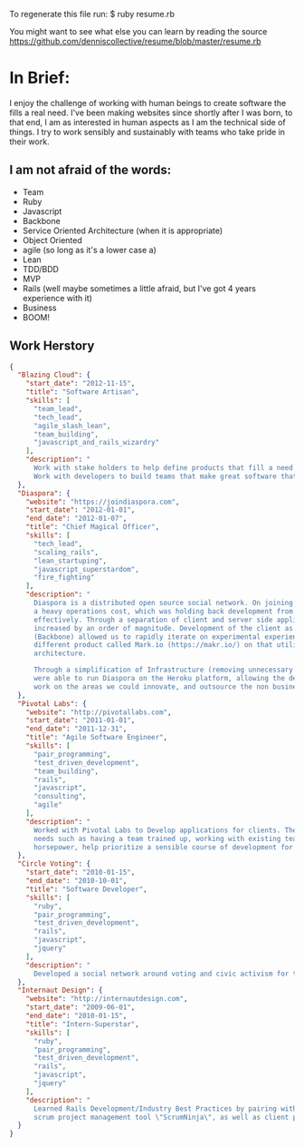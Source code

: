 To regenerate this file run:
    $ ruby resume.rb

You might want to see what else you can learn by reading the source
https://github.com/denniscollective/resume/blob/master/resume.rb

# In Brief:

I enjoy the challenge of working with human beings to create software the fills a real need. I've been making websites
since shortly after I was born, to that end, I am as interested in human aspects as I am the technical side of things.
I try to work sensibly and sustainably with teams who take pride in their work.

## I am not afraid of the words:


* Team
* Ruby
* Javascript
* Backbone
* Service Oriented Architecture (when it is appropriate)
* Object Oriented
* agile (so long as it's a lower case a)
* Lean
* TDD/BDD
* MVP
* Rails (well maybe sometimes a little afraid, but I've got 4 years experience with it)
* Business
* BOOM!

## Work Herstory
```json
{
  "Blazing Cloud": {
    "start_date": "2012-11-15",
    "title": "Software Artisan",
    "skills": [
      "team_lead",
      "tech_lead",
      "agile_slash_lean",
      "team_building",
      "javascript_and_rails_wizardry"
    ],
    "description": "
      Work with stake holders to help define products that fill a need.
      Work with developers to build teams that make great software that fills actual business needs."
  },
  "Diaspora": {
    "website": "https://joindiaspora.com",
    "start_date": "2012-01-01",
    "end_date": "2012-01-07",
    "title": "Chief Magical Officer",
    "skills": [
      "tech_lead",
      "scaling_rails",
      "lean_startuping",
      "javascript_superstardom",
      "fire_fighting"
    ],
    "description": "
      Diaspora is a distributed open source social network. On joining the core team was burdened with
      a heavy operations cost, which was holding back development from being able to scale the platform
      effectively. Through a separation of client and server side applications, server throughput was
      increased by an order of magnitude. Development of the client as a Javascript Application
      (Backbone) allowed us to rapidly iterate on experimental experiences. We delivered a completely
      different product called Mark.io (https://makr.io/) on that utilized the existing server
      architecture.

      Through a simplification of Infrastructure (removing unnecessary services and dependencies) we
      were able to run Diaspora on the Heroku platform, allowing the developers/business owners to
      work on the areas we could innovate, and outsource the non business critical sectors."
  },
  "Pivotal Labs": {
    "website": "http://pivotallabs.com",
    "start_date": "2011-01-01",
    "end_date": "2011-12-31",
    "title": "Agile Software Engineer",
    "skills": [
      "pair_programming",
      "test_driven_development",
      "team_building",
      "rails",
      "javascript",
      "consulting",
      "agile"
    ],
    "description": "
      Worked with Pivotal Labs to Develop applications for clients. The clients presented many different
      needs such as having a team trained up, working with existing teams to refine practices and add
      horsepower, help prioritize a sensible course of development for the business trajectory, and glitter."
  },
  "Circle Voting": {
    "start_date": "2010-01-15",
    "end_date": "2010-10-01",
    "title": "Software Developer",
    "skills": [
      "ruby",
      "pair_programming",
      "test_driven_development",
      "rails",
      "javascript",
      "jquery"
    ],
    "description": "
      Developed a social network around voting and civic activism for the 2010 mid-term elections."
  },
  "Internaut Design": {
    "website": "http://internautdesign.com",
    "start_date": "2009-06-01",
    "end_date": "2010-01-15",
    "title": "Intern-Superstar",
    "skills": [
      "ruby",
      "pair_programming",
      "test_driven_development",
      "rails",
      "javascript",
      "jquery"
    ],
    "description": "
      Learned Rails Development/Industry Best Practices by pairing with team members on the consultancy's
      scrum project management tool \"ScrumNinja\", as well as client projects."
  }
}
```